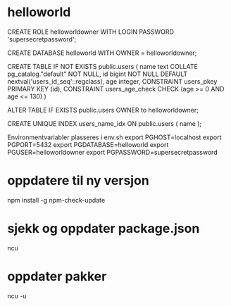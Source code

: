 # helloworld

CREATE ROLE helloworldowner WITH
  LOGIN
   PASSWORD 'supersecretpassword';

CREATE DATABASE helloworld
    WITH
    OWNER = helloworldowner;

CREATE TABLE IF NOT EXISTS public.users
(
    name text COLLATE pg_catalog."default" NOT NULL,
    id bigint NOT NULL DEFAULT nextval('users_id_seq'::regclass),
    age integer,
    CONSTRAINT users_pkey PRIMARY KEY (id),
    CONSTRAINT users_age_check CHECK (age >= 0 AND age <= 130)
)

ALTER TABLE IF EXISTS public.users
    OWNER to helloworldowner;

CREATE UNIQUE INDEX users_name_idx
    ON public.users  ( name );
    

Environmentvariabler plasseres i env.sh
export PGHOST=localhost
export PGPORT=5432
export PGDATABASE=helloworld
export PGUSER=helloworldowner
export PGPASSWORD=supersecretpassword


# oppdatere til ny versjon
npm install -g npm-check-update
# sjekk og oppdater package.json
ncu
# oppdater pakker
ncu -u
